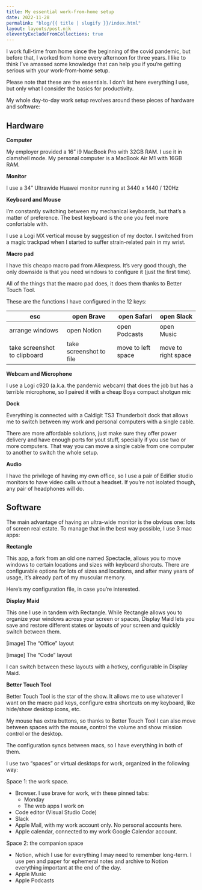```yaml
---
title: My essential work-from-home setup
date: 2022-11-28
permalink: "blog/{{ title | slugify }}/index.html"
layout: layouts/post.njk
eleventyExcludeFromCollections: true
---
```


I work full-time from home since the beginning of the covid pandemic, but before that, I worked from home every afternoon for three years. I like to think I’ve amassed some knowledge that can help you if you’re getting serious with your work-from-home setup.

Please note that these are the essentials. I don’t list here everything I use, but only what I consider the basics for productivity.

My whole day-to-day work setup revolves around these pieces of hardware and software:

## Hardware

**Computer**

My employer provided a 16” i9 MacBook Pro with 32GB RAM. I use it in clamshell mode. My personal computer is a MacBook Air M1 with 16GB RAM.

**Monitor**

I use a 34” Ultrawide Huawei monitor running at 3440 x 1440 / 120Hz

**Keyboard and Mouse**

I’m constantly switching between my mechanical keyboards, but that’s a matter of preference. The best keyboard is the one you feel more confortable with.

I use a Logi MX vertical mouse by suggestion of my doctor. I switched from a magic trackpad when I started to suffer strain-related pain in my wrist.

**Macro pad**

I have this cheapo macro pad from Aliexpress. It’s very good though, the only downside is that you need windows to configure it (just the first time).

All of the things that the macro pad does, it does them thanks to Better Touch Tool.

These are the functions I have configured in the 12 keys:

| esc | open Brave | open Safari | open Slack |
| --- | --- | --- | --- |
| arrange windows | open Notion | open Podcasts | open Music |
| take screenshot to clipboard | take screenshot to file | move to left space | move to right space |

**Webcam and Microphone**

I use a Logi c920 (a.k.a. the pandemic webcam) that does the job but has a terrible microphone, so I paired it with a cheap Boya compact shotgun mic

**Dock**

Everything is connected with a Caldigit TS3 Thunderbolt dock that allows me to switch between my work and personal computers with a single cable.

There are more affordable solutions, just make sure they offer power delivery and have enough ports for yout stuff, specially if you use two or more computers. That way you can move a single cable from one computer to another to switch the whole setup.

**Audio**

I have the privilege of having my own office, so I use a pair of Edifier studio monitors to have video calls without a headset. If you’re not isolated though, any pair of headphones will do.

## Software

The main advantage of having an ultra-wide monitor is the obvious one: lots of screen real estate. To manage that in the best way possible, I use 3 mac apps:

**Rectangle**

This app, a fork from an old one named Spectacle, allows you to move windows to certain locations and sizes with keyboard shorcuts. There are configurable options for lots of sizes and locations, and after many years of usage, it’s already part of my muscular memory.

Here’s my configuration file, in case you’re interested.

**Display Maid**

This one I use in tandem with Rectangle. While Rectangle allows you to organize your windows across your screen or spaces, Display Maid lets you save and restore different states or layouts of your screen and quickly switch between them.

[image] The “Office” layout

[image] The “Code” layout

I can switch between these layouts with a hotkey, configurable in Display Maid.

**Better Touch Tool**

Better Touch Tool is the star of the show. It allows me to use whatever I want on the macro pad keys, configure extra shortcuts on my keyboard, like hide/show desktop icons, etc. 

My mouse has extra buttons, so thanks to Better Touch Tool I can also move between spaces with the mouse, control the volume and show mission control or the desktop.

The configuration syncs between macs, so I have everything in both of them.

I use two “spaces” or virtual desktops for work, organized in the following way:

Space 1: the work space.

- Browser. I use brave for work, with these pinned tabs:
    - Monday
    - The web apps I work on
- Code editor (Visual Studio Code)
- Slack
- Apple Mail, with my work account only. No personal accounts here.
- Apple calendar, connected to my work Google Calendar account.

Space 2: the companion space

- Notion, which I use for everything I may need to remember long-term. I use pen and paper for ephemeral notes and archive to Notion everything important at the end of the day.
- Apple Music
- Apple Podcasts